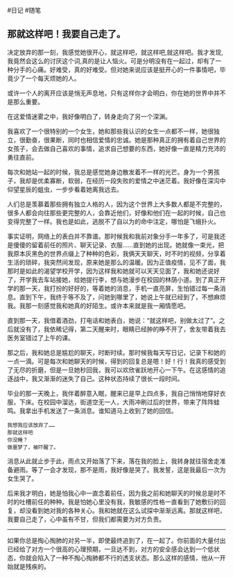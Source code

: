 
#日记 #随笔

## 那就这样吧！我要自己走了。

决定放弃的那一刻，我感觉她很开心，就这样吧，就这样吧,就这样吧。我才发现,我竟然会这么的讨厌这个词,真的是让人恼火。可是分明没有在一起过，却有了一种分手的心痛。好难受，真的好难受。但对她来说应该是挺开心的一件事情吧，毕竟少了一个每天烦她的人。

或许一个人的离开应该是悄无声息地，只有这样你才会明白，你在她的世界中并不是那么重要。

在这爱情迷雾之中，我好像明白了，转身走向了另一个深渊。

我喜欢了一个很特别的一个女生，她和那些我认识的女生一点都不一样，她很独立，很勤奋，很果断，同时也相信爱情的忠诚。她是那种真正的拥有着自己世界的女孩子，会去做自己喜欢的事情，追求自己想要的东西，她好像一直是精力充沛的勇往直前。

每次和她站一起的时候，我总是感觉她身边散发着不一样的光芒。身为一个男孩子，我却是优柔寡断，软弱，在经历一段失败的爱情之中迷茫着。我好像在深沟中仰望星辰的蛆虫，一步步看着她离我远去。

人们总是羡慕着那些拥有独立人格的人，因为这个世界上大多数人都是不完整的，很多人都会向往那些更完整的人，会靠近他们，好像和他们在一起的时候，自己也变得完整了一样。我也是如此，逃脱不了自以为的命中注定，哪怕是飞蛾扑火。

事实证明，网络上的表白并不靠谱。那时候我和我前对象分手一年多了，可是我还是傻傻的留着前任的照片、聊天记录、衣服……直到她的出现。她就像一束光，把我原本灰黑色的世界点缀上了种种的色彩，我俩天天聊天，时不时的视频，分享着生活的琐碎，我突然间发现，原来她是那么的温暖。因为正值疫情，见不了面，我那时是如此的渴望学校开学，因为这样我和她就可以天天见面了，我和她还说好了，开学我去车站接她，给她提行李，想与她漫步在校园的林荫小道。到了真正开学的那一天，我打扮的好好的，等着她的消息，手机一直亮屏，生怕错过每一条消息。直到下午，我终于等不及了，问她到哪里了，她说上午就已经到了，不想麻烦我。我那一刻感觉我和她真的好陌生。或许本来就是我一厢情愿吧。

直到那一天，我借着酒劲，打电话和她表白，她说：“就这样吧，别做太过了”。之后就没有了，我依稀记得，第二天醒来时，眼睛已经肿的睁不开了，舍友带着我去医务室错过了上午的课。

那之后，我和她总是尴尬的聊天，时断时续。那时候我每天写日记，记录下和她的一点一滴。可是每次和她聊天的时候，得到的回复总是嗯！好！行！我真的感受到了无尽的折磨，但是一旦她秒回我，我可以欢欣雀跃地开心一下午。在这感情的追逐战中，我又渐渐的迷失了自己。这种状态持续了很长一段时间。

毕业的那一天晚上，我伴着醉意入眠，醒来已是早上四点多，我自己悄悄地穿好衣服，下床。在校园中溜达，街道空无一人，大雨冲刷过后的世界，带来了阵阵蛙鸣。我拿出手机发送了一条消息。谁知道马上收到了她的回信。

	我想我应该放弃了……
	那就这样吧
	你没睡？
	做噩梦了，被吓醒了。

消息从此就止步于此，雨点又开始落了下来，落在我的脸上，我转身就往宿舍走准备避雨。等了一会才发现，那不是雨，我好像是哭了。我发誓，这是我最后一次为女生哭了。

后来我才明白，她是怕我心中一直念着前任，因为我之前和她聊天的时候总是时不时的吐槽前任的种种。我是怕她心里没有我，我敏感的性格一直看到了她敷衍的回复，却没看到她对我的各种关心。我和她就在这么试探中渐渐远离。那就这样吧，我要自己走了，心中虽有不甘，但我们都需要为对方负责。

----

如果你总是掏心掏肺的对另一半，即使最终追到了，在一起了。你前面的大量付出已经给了对方一个很高的心理预期，一旦达不到，对方的安全感会达到一个低状态，你就会陷入了一种不掏心掏肺都不行的透支状态。那么这样的感情，他从一开始就是残疾的。


